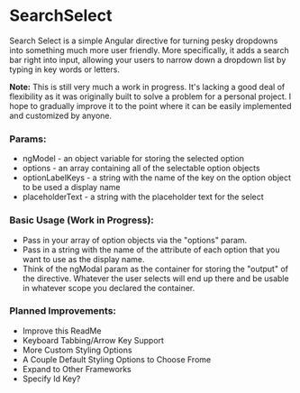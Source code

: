 # SearchSelect
Search Select is a simple Angular directive for turning pesky dropdowns into something much more user friendly. More specifically,
it adds a search bar right into input, allowing your users to narrow down a dropdown list by typing in key words or letters.

**Note:** This is still very much a work in progress. It's lacking a good deal of flexibility as it was originally built
to solve a problem for a personal project. I hope to gradually improve it to the point where it can be easily implemented
and customized by anyone.

### Params:
  * ngModel - an object variable for storing the selected option
  * options - an array containing all of the selectable option objects
  * optionLabelKeys - a string with the name of the key on the option object to be used a display name
  * placeholderText - a string with the placeholder text for the select

### Basic Usage (Work in Progress):
  * Pass in your array of option objects via the "options" param.
  * Pass in a string with the name of the attribute of each option that you want to use as the display name.
  * Think of the ngModal param as the container for storing the "output" of the directive. Whatever the user selects will end up there and be usable in whatever scope you declared the container.
  
### Planned Improvements:
  * Improve this ReadMe
  * Keyboard Tabbing/Arrow Key Support
  * More Custom Styling Options
  * A Couple Default Styling Options to Choose Frome
  * Expand to Other Frameworks
  * Specify Id Key?
